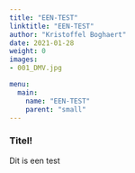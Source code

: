 ```yaml
---
title: "EEN-TEST"
linktitle: "EEN-TEST"
author: "Kristoffel Boghaert"
date: 2021-01-28
weight: 0
images:
- 001_DMV.jpg

menu:
  main:
    name: "EEN-TEST"
    parent: "small"
---
```

### Titel!

Dit is een test